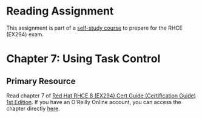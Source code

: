 # Reading Assignment
This assignment is part of a [self-study course](../README.md) to prepare for the RHCE (EX294) exam.
# Chapter 7: Using Task Control

## Primary Resource
Read chapter 7 of [Red Hat RHCE 8 (EX294) Cert Guide (Certification Guide) 1st Edition](https://www.amazon.com/RHCE-EX294-Cert-Guide-Certification/dp/0136872433).  If you have an O'Reilly Online account, you can access the chapter directly [here](https://learning.oreilly.com/library/view/Red+Hat+RHCE+8+(EX294)+Cert+Guide/9780136872481/ch07.html#ch07).
